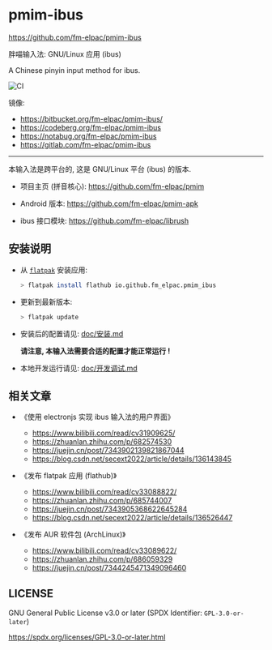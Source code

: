# pmim-ibus

<https://github.com/fm-elpac/pmim-ibus>

胖喵输入法: GNU/Linux 应用 (ibus)

A Chinese pinyin input method for ibus.

![CI](https://github.com/fm-elpac/pmim-ibus/actions/workflows/ci.yml/badge.svg)

镜像:

- <https://bitbucket.org/fm-elpac/pmim-ibus/>
- <https://codeberg.org/fm-elpac/pmim-ibus>
- <https://notabug.org/fm-elpac/pmim-ibus>
- <https://gitlab.com/fm-elpac/pmim-ibus>

---

本输入法是跨平台的, 这是 GNU/Linux 平台 (ibus) 的版本.

- 项目主页 (拼音核心): <https://github.com/fm-elpac/pmim>

- Android 版本: <https://github.com/fm-elpac/pmim-apk>

- ibus 接口模块: <https://github.com/fm-elpac/librush>

## 安装说明

- 从 [`flatpak`](https://flatpak.org/setup/) 安装应用:

  ```sh
  > flatpak install flathub io.github.fm_elpac.pmim_ibus
  ```

- 更新到最新版本:

  ```sh
  > flatpak update
  ```

- 安装后的配置请见: [doc/安装.md](./doc/安装.md)

  **请注意, 本输入法需要合适的配置才能正常运行 !**

- 本地开发运行请见: [doc/开发调试.md](./doc/开发调试.md)

## 相关文章

- 《使用 electronjs 实现 ibus 输入法的用户界面》
  - <https://www.bilibili.com/read/cv31909625/>
  - <https://zhuanlan.zhihu.com/p/682574530>
  - <https://juejin.cn/post/7343902139821867044>
  - <https://blog.csdn.net/secext2022/article/details/136143845>

- 《发布 flatpak 应用 (flathub)》
  - <https://www.bilibili.com/read/cv33088822/>
  - <https://zhuanlan.zhihu.com/p/685744007>
  - <https://juejin.cn/post/7343905368622645284>
  - <https://blog.csdn.net/secext2022/article/details/136526447>

- 《发布 AUR 软件包 (ArchLinux)》
  - <https://www.bilibili.com/read/cv33089622/>
  - <https://zhuanlan.zhihu.com/p/686059329>
  - <https://juejin.cn/post/7344245471349096460>

## LICENSE

GNU General Public License v3.0 or later (SPDX Identifier: `GPL-3.0-or-later`)

<https://spdx.org/licenses/GPL-3.0-or-later.html>
